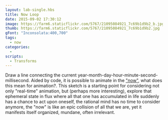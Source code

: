 ```yaml
---
layout: lab-single.hbs
title: Now Loop
date: 2015-09-02 17:30:12
image: https://farm6.staticflickr.com/5767/21095084921_7c69b1d9b2_b.jpg
thumb: https://farm6.staticflickr.com/5767/21095084921_7c69b1d9b2.jpg
gFont: "Inconsolata:400,700"
tags:
  - now
categories:
  -
scripts:
  - Transforms
---
```

Draw a line connecting the current year-month-day-hour-minute-second-millisecond. Aided by code, it is possible to animate in the ["now"](https://www.newscientist.com/article/mg22530030.500-the-time-illusion-how-your-brain-creates-now/), what does this mean for animation?. This sketch is a starting point for considering not only "real-time" animation, but (perhaps more interesting), explore that ephemeral state in flux where all that one has accumulated in life suddenly has a chance to act upon oneself, the rational mind has no time to consider anymore, the "now" is like an epic collision of all that we are, yet it manifests itself organized, mundane, often irrelevant.